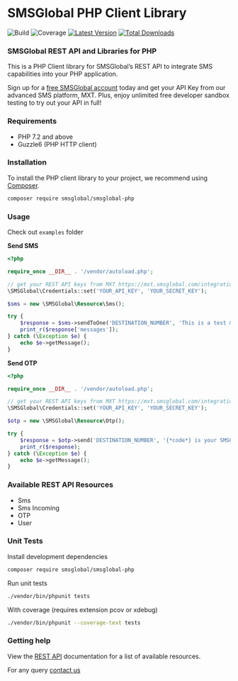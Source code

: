 # SMSGlobal PHP Client Library

![Build](https://github.com/smsglobal/smsglobal-php/workflows/Build/badge.svg)
![Coverage](https://img.shields.io/codecov/c/gh/smsglobal/smsglobal-php)
[![Latest Version](https://img.shields.io/github/release/smsglobal/smsglobal-php.svg?style=flat)](https://github.com/smsglobal/smsglobal-php/releases)
[![Total Downloads](https://img.shields.io/packagist/dt/smsglobal/smsglobal-php.svg?style=flat)](https://packagist.org/packages/smsglobal/smsglobal-php)

### SMSGlobal REST API and Libraries for PHP

This is a PHP Client library for SMSGlobal’s REST API to integrate SMS capabilities into your PHP application.

Sign up for a [free SMSGlobal account](https://www.smsglobal.com/mxt-sign-up/?utm_source=dev&utm_medium=github&utm_campaign=php_sdk) today and get your API Key from our advanced SMS platform, MXT. Plus, enjoy unlimited free developer sandbox testing to try out your API in full!

### Requirements

* PHP 7.2 and above
* Guzzle6 (PHP HTTP client)

### Installation

To install the PHP client library to your project, we recommend using [Composer](https://getcomposer.org/).

```bash
composer require smsglobal/smsglobal-php
```

### Usage

Check out `examples` folder

**Send SMS**

```php
<?php

require_once __DIR__ . '/vendor/autoload.php';

// get your REST API keys from MXT https://mxt.smsglobal.com/integrations
\SMSGlobal\Credentials::set('YOUR_API_KEY', 'YOUR_SECRET_KEY');

$sms = new \SMSGlobal\Resource\Sms();

try {
    $response = $sms->sendToOne('DESTINATION_NUMBER', 'This is a test message.');
    print_r($response['messages']);
} catch (\Exception $e) {
    echo $e->getMessage();
}
```

**Send OTP**

```php
<?php

require_once __DIR__ . '/vendor/autoload.php';

// get your REST API keys from MXT https://mxt.smsglobal.com/integrations
\SMSGlobal\Credentials::set('YOUR_API_KEY', 'YOUR_SECRET_KEY');

$otp = new \SMSGlobal\Resource\Otp();

try {
    $response = $otp->send('DESTINATION_NUMBER', '{*code*} is your SMSGlobal verification code.');
    print_r($response);
} catch (\Exception $e) {
    echo $e->getMessage();
}
```


### Available REST API Resources  

* Sms
* Sms Incoming
* OTP
* User


### Unit Tests
Install development dependencies

```bash
composer require smsglobal/smsglobal-php
```

Run unit tests

```bash
./vendor/bin/phpunit tests
```

With coverage (requires extension pcov or xdebug)
```bash
./vendor/bin/phpunit --coverage-text tests
```

### Getting help

View the [REST API](https://www.smsglobal.com/rest-api/?utm_source=dev&utm_medium=github&utm_campaign=php_sdk) documentation for a list of available resources.

For any query [contact us](https://www.smsglobal.com/contact/?utm_source=dev&utm_medium=github&utm_campaign=php_sdk)
